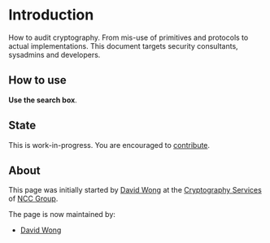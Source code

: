 # Introduction

How to audit cryptography. From mis-use of primitives and protocols to actual implementations.
This document targets security consultants, sysadmins and developers.

## How to use

**Use the search box**.

## State

This is work-in-progress. You are encouraged to [contribute](https://github.com/mimoo/cryptobible).

## About

This page was initially started by [David Wong](https://www.cryptologie.net) at the [Cryptography Services](https://cryptoservices.github.io/) of [NCC Group](https://www.nccgroup.trust/).

The page is now maintained by:

* [David Wong](https://www.cryptologie.net)




